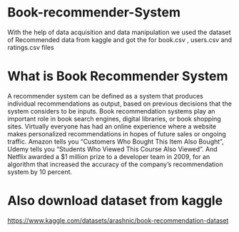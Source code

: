 # Book-recommender-System
With the help of data acquisition and data manipulation we used the dataset of Recommended data from kaggle and got the for book.csv , users.csv and ratings.csv files 
# What is Book Recommender System
A recommender system can be defined as a system that produces individual recommendations as output, based on previous decisions that the system considers to be inputs. Book recommendation systems play an important role in book search engines, digital libraries, or book shopping sites.
Virtually everyone has had an online experience where a website makes personalized recommendations in hopes of future sales or ongoing traffic. Amazon tells you “Customers Who Bought This Item Also Bought”, Udemy tells you “Students Who Viewed This Course Also Viewed”. And Netflix awarded a $1 million prize to a developer team in 2009, for an algorithm that increased the accuracy of the company’s recommendation system by 10 percent.
# Also download dataset from kaggle 
https://www.kaggle.com/datasets/arashnic/book-recommendation-dataset
